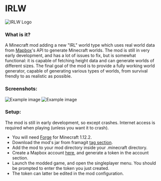 # IRLW
![IRLW Logo](https://framagit.org/SmylerMC/irlw/raw/master/images/logo.png)

### What is it?
A Minecraft mod adding a new "IRL" world type which uses real world data from [Mapbox](https://www.mapbox.com/)'s API to generate Minecraft worlds. The mod is still in very early development, and has a lot of issues to fix, but is somewhat functional: it is capable of fetching height data and can generate worlds of different sizes. The final goal of the mod is to provide a fully working  world generator, capable of generating various types of worlds, from survival frendly to as realistic as possible.

### Screenshots:
![Example image](https://framagit.org/SmylerMC/irlw/raw/master/images/CustomizeIRLWorld.png)
![Example image](https://framagit.org/SmylerMC/irlw/raw/master/images/Himalayas.png)
 
### Setup:
The mod is still in early development, so except crashes. Internet access is required when playing (unless you want it to crash).

* You will need [Forge](https://files.minecraftforge.net/) for Minecraft 1.12.2.
* Download the mod's jar from framagit [tag section](https://framagit.org/SmylerMC/irlw/tags).
* Add the mod to your mod directory inside your .minecraft directory.
* Create a Mapbox account [here](https://www.mapbox.com/), and generate a token in the account section.
* Launch the modded game, and open the singleplayer menu. You should be prompted to enter the token you just created.
* The token can latter be edited in the mod configuration.
